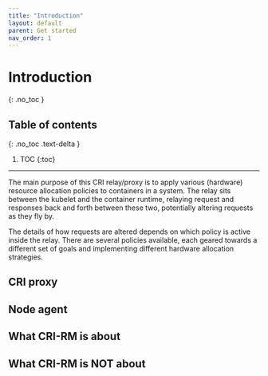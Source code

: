 ```yaml
---
title: "Introduction"
layout: default
parent: Get started
nav_order: 1
---
```


# Introduction
{: .no_toc }

## Table of contents
{: .no_toc .text-delta }

1. TOC
{:toc}

---

The main purpose of this CRI relay/proxy is to apply various (hardware) resource
allocation policies to containers in a system. The relay sits between the kubelet
and the container runtime, relaying request and responses back and forth between
these two, potentially altering requests as they fly by.

The details of how requests are altered depends on which policy is active inside
the relay. There are several policies available, each geared towards a different
set of goals and implementing different hardware allocation strategies.

## CRI proxy

## Node agent

## What CRI-RM is about

## What CRI-RM is NOT about

